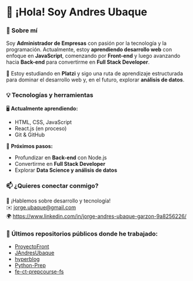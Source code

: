 # 👋 ¡Hola! Soy Andres Ubaque 

### 📌 Sobre mí  
Soy **Administrador de Empresas** con pasión por la tecnología y la programación. Actualmente, estoy **aprendiendo desarrollo web** con enfoque en **JavaScript**, comenzando por **Front-end** y luego avanzando hacia **Back-end** para convertirme en **Full Stack Developer**.  

🚀 Estoy estudiando en **Platzi** y sigo una ruta de aprendizaje estructurada para dominar el desarrollo web y, en el futuro, explorar **análisis de datos**.  

### 💡 Tecnologías y herramientas  
🖥️ **Actualmente aprendiendo:**  
- HTML, CSS, JavaScript  
- React.js (en proceso)  
- Git & GitHub  

🎯 **Próximos pasos:**  
- Profundizar en **Back-end** con Node.js  
- Convertirme en **Full Stack Developer**  
- Explorar **Data Science y análisis de datos**  

### 📫 ¿Quieres conectar conmigo?  
💼 ¡Hablemos sobre desarrollo y tecnología!  
✉️ jorge.ubaque@gmail.com  
🌍 https://www.linkedin.com/in/jorge-andres-ubaque-garzon-9a8256226/


### 🚀 Últimos repositorios públicos donde he trabajado:
- [ProyectoFront](https://github.com/JAndresUbaque/ProyectoFront)
- [JAndresUbaque](https://github.com/JAndresUbaque/JAndresUbaque)
- [hyperblog](https://github.com/JAndresUbaque/hyperblog)
- [Python-Prep](https://github.com/JAndresUbaque/Python-Prep)
- [fe-ct-prepcourse-fs](https://github.com/JAndresUbaque/fe-ct-prepcourse-fs)
